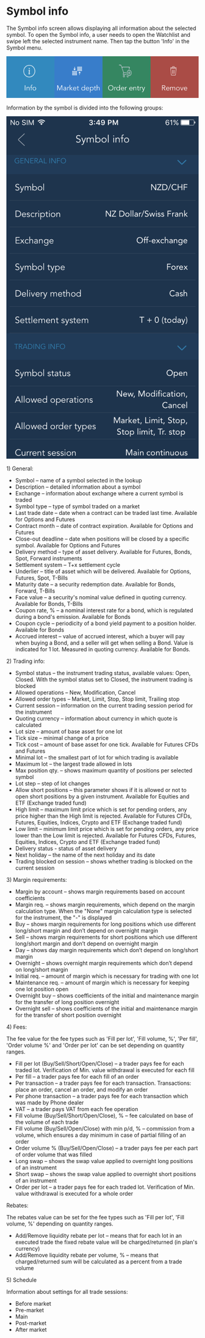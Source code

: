 # Symbol info

The Symbol info screen allows displaying all information about the selected symbol. To open the Symbol info, a user needs to open the Watchlist and swipe left the selected instrument name. Then tap the button 'Info' in the Symbol menu.

![](../../../.gitbook/assets/symbol-menu-ios.png)

Information by the symbol is divided into the following groups:

![](../../../.gitbook/assets/symbol-info-coma.png)

1\) General:

* Symbol – name of a symbol selected in the lookup
* Description – detailed information about a symbol
* Exchange – information about exchange where a current symbol is traded
* Symbol type – type of symbol traded on a market
* Last trade date – date when a contract can be traded last time. Available for Options and Futures
* Contract month – date of contract expiration. Available for Options and Futures
* Close-out deadline – date when positions will be closed by a specific symbol. Available for Options and Futures
* Delivery method – type of asset delivery. Available for Futures, Bonds, Spot, Forward instruments
* Settlement system – T+x settlement cycle
* Underlier – title of asset which will be delivered. Available for Options, Futures, Spot, T-Bills
* Maturity date – a security redemption date. Available for Bonds, Forward, T-Bills
* Face value – a security's nominal value defined in quoting currency. Available for Bonds, T-Bills
* Coupon rate, % – a nominal interest rate for a bond, which is regulated during a bond's emission. Available for Bonds
* Coupon cycle – periodicity of a bond yield payment to a position holder. Available for Bonds
* Accrued interest – value of accrued interest, which a buyer will pay when buying a Bond, and a seller will get when selling a Bond. Value is indicated for 1 lot. Measured in quoting currency. Available for Bonds.

2\) Trading info:

* Symbol status – the instrument trading status, available values: Open, Closed. With the symbol status set to Closed, the instrument trading is blocked
* Allowed operations – New, Modification, Cancel
* Allowed order types – Market, Limit, Stop, Stop limit, Trailing stop
* Current session – information on the current trading session period for the instrument
* Quoting currency – information about currency in which quote is calculated
* Lot size – amount of base asset for one lot
* Tick size – minimal change of a price
* Tick cost – amount of base asset for one tick. Available for Futures CFDs and Futures
* Minimal lot – the smallest part of lot for which trading is available
* Maximum lot – the largest trade allowed in lots
* Max position qty. – shows maximum quantity of positions per selected symbol
* Lot step – step of lot changes
* Allow short positions – this parameter shows if it is allowed or not to open short positions by a given instrument. Available for Equities and ETF \(Exchange traded fund\)
* High limit – maximum limit price which is set for pending orders, any price higher than the High limit is rejected. Available for Futures CFDs, Futures, Equities, Indices, Crypto and ETF \(Exchange traded fund\)
* Low limit – minimum limit price which is set for pending orders, any price lower than the Low limit is rejected. Available for Futures CFDs, Futures, Equities, Indices, Crypto and ETF \(Exchange traded fund\)
* Delivery status - status of asset delivery
* Next holiday – the name of the next holiday and its date
* Trading blocked on session – shows whether trading is blocked on the current session

3\) Margin requirements:

* Margin by account – shows margin requirements based on account coefficients
* Margin req. – shows margin requirements, which depend on the margin calculation type. When the "None" margin calculation type is selected for the instrument, the "-" is displayed
* Buy – shows margin requirements for long positions which use different long/short margin and don’t depend on overnight margin
* Sell – shows margin requirements for short positions which use different long/short margin and don’t depend on overnight margin
* Day – shows day margin requirements which don’t depend on long/short margin
* Overnight – shows overnight margin requirements which don’t depend on long/short margin
* Initial req. – amount of margin which is necessary for trading with one lot
* Maintenance req. – amount of margin which is necessary for keeping one lot position open
* Overnight buy – shows coefficients of the initial and maintenance margin for the transfer of long position overnight
* Overnight sell – shows coefficients of the initial and maintenance margin for the transfer of short position overnight

4\) Fees:

The fee value for the fee types such as 'Fill per lot', 'Fill volume, %', 'Per fill', 'Order volume %' and 'Order per lot' can be set depending on quantity ranges.

* Fill per lot \(Buy/Sell/Short/Open/Close\) – a trader pays fee for each traded lot. Verification of Min. value withdrawal is executed for each fill
* Per fill – a trader pays fee for each fill of an order
* Per transaction – a trader pays fee for each transaction. Transactions: place an order, cancel an order, and modify an order
* Per phone transaction – a trader pays fee for each transaction which was made by Phone dealer
* VAT – a trader pays VAT from each fee operation
* Fill volume \(Buy/Sell/Short/Open/Close\), % – fee calculated on base of the volume of each trade
* Fill volume \(Buy/Sell/Open/Close\) with min p/d, % – commission from a volume, which ensures a day minimum in case of partial filling of an order
* Order volume % \(Buy/Sell/Open/Close\) – a trader pays fee per each part of order volume that was filled
* Long swap – shows the swap value applied to overnight long positions of an instrument
* Short swap – shows the swap value applied to overnight short positions of an instrument
* Order per lot – a trader pays fee for each traded lot. Verification of Min. value withdrawal is executed for a whole order

Rebates:

The rebates value can be set for the fee types such as 'Fill per lot', 'Fill volume, %' depending on quantity ranges.

* Add/Remove liquidity rebate per lot – means that for each lot in an executed trade the fixed rebate value will be charged/returned \(in plan's currency\)
* Add/Remove liquidity rebate per volume, % – means that charged/returned sum will be calculated as a percent from a trade volume

5\) Schedule

Information about settings for all trade sessions:

* Before market
* Pre-market
* Main
* Post-market
* After market
